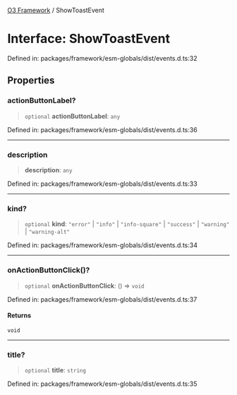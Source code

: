 [O3 Framework](../API.md) / ShowToastEvent

# Interface: ShowToastEvent

Defined in: packages/framework/esm-globals/dist/events.d.ts:32

## Properties

### actionButtonLabel?

> `optional` **actionButtonLabel**: `any`

Defined in: packages/framework/esm-globals/dist/events.d.ts:36

***

### description

> **description**: `any`

Defined in: packages/framework/esm-globals/dist/events.d.ts:33

***

### kind?

> `optional` **kind**: `"error"` \| `"info"` \| `"info-square"` \| `"success"` \| `"warning"` \| `"warning-alt"`

Defined in: packages/framework/esm-globals/dist/events.d.ts:34

***

### onActionButtonClick()?

> `optional` **onActionButtonClick**: () => `void`

Defined in: packages/framework/esm-globals/dist/events.d.ts:37

#### Returns

`void`

***

### title?

> `optional` **title**: `string`

Defined in: packages/framework/esm-globals/dist/events.d.ts:35

